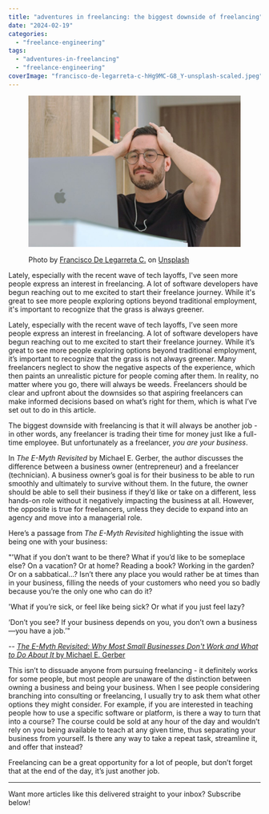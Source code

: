 ```yaml
---
title: "adventures in freelancing: the biggest downside of freelancing"
date: "2024-02-19"
categories: 
  - "freelance-engineering"
tags: 
  - "adventures-in-freelancing"
  - "freelance-engineering"
coverImage: "francisco-de-legarreta-c-hHg9MC-G8_Y-unsplash-scaled.jpeg"
---
```


<figure>

![A man wearing glasses staring at his laptop with his head in his hands looking visibly distraught. ](images/francisco-de-legarreta-c-hHg9MC-G8_Y-unsplash-1024x730.jpeg)

<figcaption>

Photo by [Francisco De Legarreta C.](https://unsplash.com/@francisco_legarreta?utm_content=creditCopyText&utm_medium=referral&utm_source=unsplash) on [Unsplash](https://unsplash.com/photos/a-man-with-glasses-is-looking-at-a-laptop-hHg9MC-G8_Y?utm_content=creditCopyText&utm_medium=referral&utm_source=unsplash)

</figcaption>

</figure>

Lately, especially with the recent wave of tech layoffs, I've seen more people express an interest in freelancing. A lot of software developers have begun reaching out to me excited to start their freelance journey. While it's great to see more people exploring options beyond traditional employment, it's important to recognize that the grass is always greener.

Lately, especially with the recent wave of tech layoffs, I’ve seen more people express an interest in freelancing. A lot of software developers have begun reaching out to me excited to start their freelance journey. While it’s great to see more people exploring options beyond traditional employment, it’s important to recognize that the grass is not always greener. Many freelancers neglect to show the negative aspects of the experience, which then paints an unrealistic picture for people coming after them. In reality, no matter where you go, there will always be weeds. Freelancers should be clear and upfront about the downsides so that aspiring freelancers can make informed decisions based on what’s right for them, which is what I’ve set out to do in this article.

The biggest downside with freelancing is that it will always be another job - in other words, any freelancer is trading their time for money just like a full-time employee. But unfortunately as a freelancer, _you are your business_.

In _The E-Myth Revisited_ by Michael E. Gerber, the author discusses the difference between a business owner (entrepreneur) and a freelancer (technician). A business owner’s goal is for their business to be able to run smoothly and ultimately to survive without them. In the future, the owner should be able to sell their business if they’d like or take on a different, less hands-on role without it negatively impacting the business at all. However, the opposite is true for freelancers, unless they decide to expand into an agency and move into a managerial role.

Here’s a passage from _The E-Myth Revisited_ highlighting the issue with being one with your business:

"'What if you don’t want to be there? What if you’d like to be someplace else? On a vacation? Or at home? Reading a book? Working in the garden? Or on a sabbatical…? Isn’t there any place you would rather be at times than in your business, filling the needs of your customers who need you so badly because you’re the only one who can do it?

'What if you’re sick, or feel like being sick? Or what if you just feel lazy?

‘Don’t you see? If your business depends on you, you don’t own a business—you have a job.’"

\-- [_The E-Myth Revisited: Why Most Small Businesses Don't Work and What to Do About It_ by Michael E. Gerber](https://bookshop.org/p/books/the-e-myth-revisited-michael-e-gerber/7385865?ean=9780887307287)

This isn’t to dissuade anyone from pursuing freelancing - it definitely works for some people, but most people are unaware of the distinction between owning a business and being your business. When I see people considering branching into consulting or freelancing, I usually try to ask them what other options they might consider. For example, if you are interested in teaching people how to use a specific software or platform, is there a way to turn that into a course? The course could be sold at any hour of the day and wouldn’t rely on you being available to teach at any given time, thus separating your business from yourself. Is there any way to take a repeat task, streamline it, and offer that instead?

Freelancing can be a great opportunity for a lot of people, but don’t forget that at the end of the day, it’s just another job.

* * *

Want more articles like this delivered straight to your inbox? Subscribe below!

